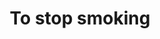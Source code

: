---
pid: PT341
title: To stop smoking
location_transcription: City Hall!
zipcode: '19134'
outside_phl: 
neighborhood: Port Richmond
age: '11'
age_range: 6-13
instagram: 
image_file_name: PT_341.jpg
proposal_transcription: |-
  How it works? Peoplpe would come and fill it up coal to keep it to smokeing
  coal
  cigarette
  To stop smoking
  It help people to stop smoking.
topic: Health
topic_summary: '0'
type: Interactive,Sculpture Statue
keywords_other: Smoking, cigarettes, coal
credit: Blake McCandless
image_labels: 
twitter: 
facebook: 
permalink: "/monuments/pt341/"
layout: item-page
---
